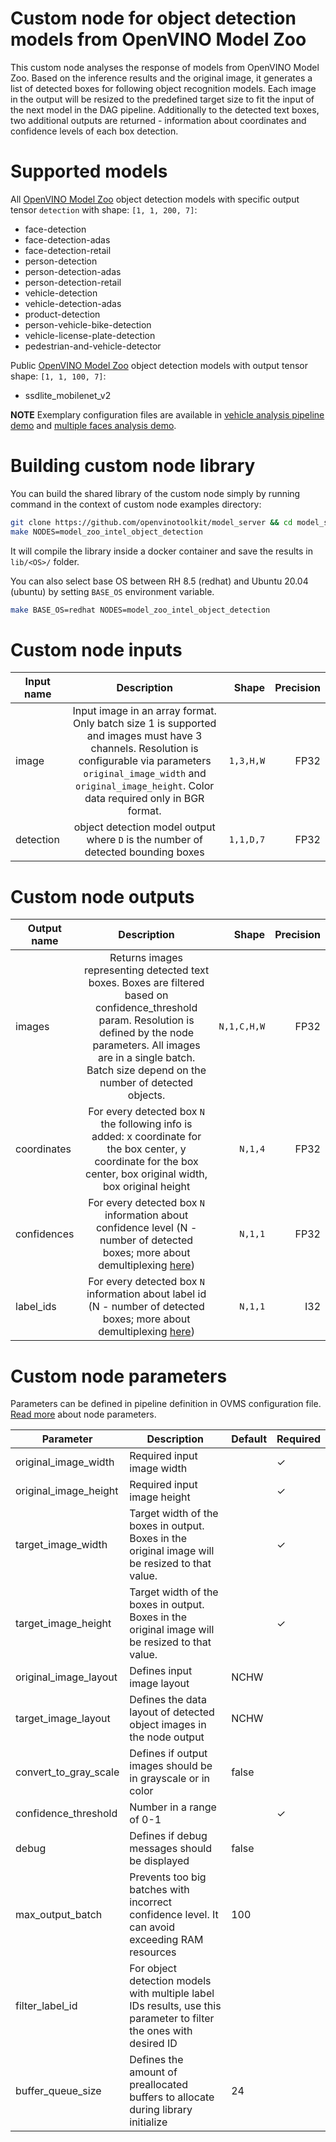 # Custom node for object detection models from OpenVINO Model Zoo

This custom node analyses the response of models from OpenVINO Model Zoo. Based on the inference results and the original image,
it generates a list of detected boxes for following object recognition models. 
Each image in the output will be resized to the predefined target size to fit the input of the next model in the 
DAG pipeline.
Additionally to the detected text boxes, two additional outputs are returned - information about coordinates and confidence levels of each box detection.

# Supported models

All [OpenVINO Model Zoo](https://github.com/openvinotoolkit/open_model_zoo/tree/2022.1.0/models/intel) object detection models with specific output tensor `detection` with shape: `[1, 1, 200, 7]`:
- face-detection
- face-detection-adas
- face-detection-retail
- person-detection
- person-detection-adas
- person-detection-retail
- vehicle-detection
- vehicle-detection-adas
- product-detection
- person-vehicle-bike-detection
- vehicle-license-plate-detection
- pedestrian-and-vehicle-detector

Public [OpenVINO Model Zoo](https://github.com/openvinotoolkit/open_model_zoo/tree/master/models/public) object detection models with output tensor shape: `[1, 1, 100, 7]`:
- ssdlite_mobilenet_v2

**NOTE** Exemplary configuration files are available in [vehicle analysis pipeline demo](https://github.com/openvinotoolkit/model_server/blob/releases/2025/0/demos/horizontal_text_detection/python/config.json) and [multiple faces analysis demo](https://github.com/openvinotoolkit/model_server/blob/releases/2025/0/demos/multi_faces_analysis_pipeline/python/config.json).

# Building custom node library

You can build the shared library of the custom node simply by running command in the context of custom node examples directory:
```bash
git clone https://github.com/openvinotoolkit/model_server && cd model_server/src/custom_nodes
make NODES=model_zoo_intel_object_detection
```
It will compile the library inside a docker container and save the results in `lib/<OS>/` folder.

You can also select base OS between RH 8.5 (redhat) and Ubuntu 20.04 (ubuntu) by setting `BASE_OS` environment variable.
```bash
make BASE_OS=redhat NODES=model_zoo_intel_object_detection
```

# Custom node inputs

| Input name       | Description           | Shape | Precision |
| ------------- |:-------------:| -----:| -----:|
| image      | Input image in an array format. Only batch size 1 is supported and images must have 3 channels. Resolution is configurable via parameters `original_image_width` and `original_image_height`. Color data required only in BGR format. | `1,3,H,W` | FP32 |
| detection      | object detection model output where `D` is the number of detected bounding boxes | `1,1,D,7` | FP32 |


# Custom node outputs

| Output name        | Description           | Shape  | Precision |
| ------------- |:-------------:| -----:| -----:|
| images      | Returns images representing detected text boxes. Boxes are filtered based on confidence_threshold param. Resolution is defined by the node parameters. All images are in a single batch. Batch size depend on the number of detected objects.  | `N,1,C,H,W` | FP32 |
| coordinates      | For every detected box `N` the following info is added: x coordinate for the box center, y coordinate for the box center, box original width, box original height | `N,1,4` | FP32 |
| confidences |   For every detected box `N` information about confidence level (N - number of detected boxes; more about demultiplexing [here](./../../../docs/demultiplexing.md)) | `N,1,1` | FP32 |
| label_ids   |   For every detected box `N` information about label id (N - number of detected boxes; more about demultiplexing [here](./../../../docs/demultiplexing.md)) | `N,1,1` | I32 |

# Custom node parameters
Parameters can be defined in pipeline definition in OVMS configuration file. [Read more](./../../../docs/custom_node_development.md) about node parameters.

| Parameter        | Description           | Default  | Required |
| ------------- | ------------- | ------------- | ------------ |
| original_image_width  | Required input image width |  | &check; |
| original_image_height  | Required input image height |  | &check; |
| target_image_width | Target width of the boxes in output. Boxes in the original image will be resized to that value.  |  | &check; |
| target_image_height  | Target width of the boxes in output. Boxes in the original image will be resized to that value. |  | &check; |
| original_image_layout | Defines input image layout | NCHW | |
| target_image_layout | Defines the data layout of detected object images in the node output | NCHW | |
| convert_to_gray_scale  | Defines if output images should be in grayscale or in color  | false | |
| confidence_threshold | Number in a range of 0-1 |  | &check; |
| debug  | Defines if debug messages should be displayed | false | |
| max_output_batch  | Prevents too big batches with incorrect confidence level. It can avoid exceeding RAM resources | 100 | |
| filter_label_id  | For object detection models with multiple label IDs results, use this parameter to filter the ones with desired ID | | |
| buffer_queue_size  | Defines the amount of preallocated buffers to allocate during library initialize | 24 | |
